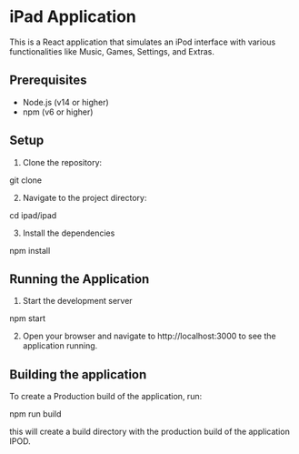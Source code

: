 # iPad Application

This is a React application that simulates an iPod interface with various functionalities like Music, Games, Settings, and Extras.

## Prerequisites

- Node.js (v14 or higher)
- npm (v6 or higher)

## Setup

1. Clone the repository:

git clone <repository-url>

2. Navigate to the project directory:

cd ipad/ipad

3. Install the dependencies

npm install

## Running the Application

1. Start the development server

npm start

2. Open your browser and navigate to http://localhost:3000 to see the application running.

## Building the application

To create a Production build of the application, run: 

npm run build

this will create a build directory with the production build of the application IPOD.

